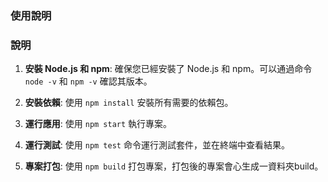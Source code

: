 
### 使用說明


### 說明

1. **安裝 Node.js 和 npm**:
   確保您已經安裝了 Node.js 和 npm。可以通過命令 `node -v` 和 `npm -v` 確認其版本。

2. **安裝依賴**:
   使用 `npm install` 安裝所有需要的依賴包。

3. **運行應用**:
   使用 `npm start` 執行專案。

4. **運行測試**:
   使用 `npm test` 命令運行測試套件，並在終端中查看結果。

5. **專案打包**:
   使用 `npm build` 打包專案，打包後的專案會心生成一資料夾build。